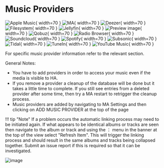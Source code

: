 # Music Providers


  ![Apple Music](../assets/icons/apple-music.svg){ width=70 } 
  ![MA](../assets/icon.png){ width=70 } 
  ![Deezer](../assets/icons/deezer-icon.svg){ width=70 } 
  ![Filesystem](../assets/icons/localfiles-icon.png){ width=70 } 
  ![Jellyfin](../assets/icons/jellyfin-logo.svg){ width=70 } 
  ![Preview image](../assets/icons/plex-icon.svg){ width=70 } 
  ![Qobuz](../assets/icons/qobuz-icon.svg){ width=70 }
  ![Radio Browser](../assets/icons/radiobrowser_icon.png){ width=70 } 
  ![Soundcloud](../assets/icons/soundcloud-icon.svg){ width=70 } 
  ![Spotify](../assets/icons/spotify-icon.svg){ width=70 } 
  ![Subsonic](../assets/icons/subsonic_icon.png){ width=70 } 
  ![Tidal](../assets/icons/tidal-icon.svg){ width=70 } 
  ![TuneIn](../assets/icons/tunein-icon.svg){ width=70 } 
  ![YouTube Music](../assets/icons/ytm-icon.svg){ width=70 }

For specific music provider information refer to the relevant section.

General Notes:

- You have to add providers in order to access your music even if the media is visible to HA.
- If you remove a provider a cleanup of the database will be done but it takes a little time to complete. If you still see entries from a deleted provider after some time, then try a MA restart to retrigger the cleanup process.
- Music providers are added by navigating to MA Settings and then clicking on ADD MUSIC PROVIDER at the top of the page

!!! tip "Note" 
    If a problem occurs the automatic linking process may need to be initiated again. If what appears to be identical albums or tracks are seen then navigate to the album or track and using the ⋮ menu in the banner at the top of the view select "Refresh Item". This will trigger the linking process and should result in the same albums and tracks being collapsed together. Submit an issue report if this is required so that it can be investigated.

![image](../assets/screenshots/add-music-provider.png)
